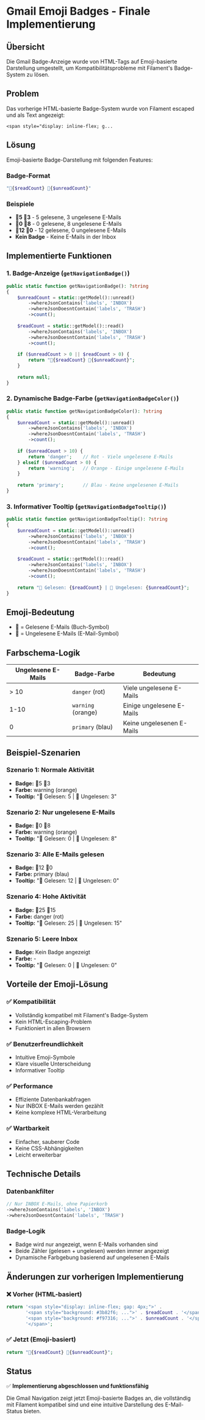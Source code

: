 # Gmail Emoji Badges - Finale Implementierung

## Übersicht
Die Gmail Badge-Anzeige wurde von HTML-Tags auf Emoji-basierte Darstellung umgestellt, um Kompatibilitätsprobleme mit Filament's Badge-System zu lösen.

## Problem
Das vorherige HTML-basierte Badge-System wurde von Filament escaped und als Text angezeigt:
```
<span style="display: inline-flex; g...
```

## Lösung
Emoji-basierte Badge-Darstellung mit folgenden Features:

### Badge-Format
```php
"📖{$readCount} 📧{$unreadCount}"
```

### Beispiele
- **📖5 📧3** - 5 gelesene, 3 ungelesene E-Mails
- **📖0 📧8** - 0 gelesene, 8 ungelesene E-Mails  
- **📖12 📧0** - 12 gelesene, 0 ungelesene E-Mails
- **Kein Badge** - Keine E-Mails in der Inbox

## Implementierte Funktionen

### 1. Badge-Anzeige (`getNavigationBadge()`)
```php
public static function getNavigationBadge(): ?string
{
    $unreadCount = static::getModel()::unread()
        ->whereJsonContains('labels', 'INBOX')
        ->whereJsonDoesntContain('labels', 'TRASH')
        ->count();
        
    $readCount = static::getModel()::read()
        ->whereJsonContains('labels', 'INBOX')
        ->whereJsonDoesntContain('labels', 'TRASH')
        ->count();
    
    if ($unreadCount > 0 || $readCount > 0) {
        return "📖{$readCount} 📧{$unreadCount}";
    }
    
    return null;
}
```

### 2. Dynamische Badge-Farbe (`getNavigationBadgeColor()`)
```php
public static function getNavigationBadgeColor(): ?string
{
    $unreadCount = static::getModel()::unread()
        ->whereJsonContains('labels', 'INBOX')
        ->whereJsonDoesntContain('labels', 'TRASH')
        ->count();
    
    if ($unreadCount > 10) {
        return 'danger';    // Rot - Viele ungelesene E-Mails
    } elseif ($unreadCount > 0) {
        return 'warning';   // Orange - Einige ungelesene E-Mails
    }
    
    return 'primary';       // Blau - Keine ungelesenen E-Mails
}
```

### 3. Informativer Tooltip (`getNavigationBadgeTooltip()`)
```php
public static function getNavigationBadgeTooltip(): ?string
{
    $unreadCount = static::getModel()::unread()
        ->whereJsonContains('labels', 'INBOX')
        ->whereJsonDoesntContain('labels', 'TRASH')
        ->count();
        
    $readCount = static::getModel()::read()
        ->whereJsonContains('labels', 'INBOX')
        ->whereJsonDoesntContain('labels', 'TRASH')
        ->count();
    
    return "📖 Gelesen: {$readCount} | 📧 Ungelesen: {$unreadCount}";
}
```

## Emoji-Bedeutung
- **📖** = Gelesene E-Mails (Buch-Symbol)
- **📧** = Ungelesene E-Mails (E-Mail-Symbol)

## Farbschema-Logik
| Ungelesene E-Mails | Badge-Farbe | Bedeutung |
|-------------------|-------------|-----------|
| > 10 | `danger` (rot) | Viele ungelesene E-Mails |
| 1-10 | `warning` (orange) | Einige ungelesene E-Mails |
| 0 | `primary` (blau) | Keine ungelesenen E-Mails |

## Beispiel-Szenarien

### Szenario 1: Normale Aktivität
- **Badge:** 📖5 📧3
- **Farbe:** warning (orange)
- **Tooltip:** "📖 Gelesen: 5 | 📧 Ungelesen: 3"

### Szenario 2: Nur ungelesene E-Mails
- **Badge:** 📖0 📧8
- **Farbe:** warning (orange)
- **Tooltip:** "📖 Gelesen: 0 | 📧 Ungelesen: 8"

### Szenario 3: Alle E-Mails gelesen
- **Badge:** 📖12 📧0
- **Farbe:** primary (blau)
- **Tooltip:** "📖 Gelesen: 12 | 📧 Ungelesen: 0"

### Szenario 4: Hohe Aktivität
- **Badge:** 📖25 📧15
- **Farbe:** danger (rot)
- **Tooltip:** "📖 Gelesen: 25 | 📧 Ungelesen: 15"

### Szenario 5: Leere Inbox
- **Badge:** Kein Badge angezeigt
- **Farbe:** -
- **Tooltip:** "📖 Gelesen: 0 | 📧 Ungelesen: 0"

## Vorteile der Emoji-Lösung

### ✅ Kompatibilität
- Vollständig kompatibel mit Filament's Badge-System
- Kein HTML-Escaping-Problem
- Funktioniert in allen Browsern

### ✅ Benutzerfreundlichkeit
- Intuitive Emoji-Symbole
- Klare visuelle Unterscheidung
- Informativer Tooltip

### ✅ Performance
- Effiziente Datenbankabfragen
- Nur INBOX E-Mails werden gezählt
- Keine komplexe HTML-Verarbeitung

### ✅ Wartbarkeit
- Einfacher, sauberer Code
- Keine CSS-Abhängigkeiten
- Leicht erweiterbar

## Technische Details

### Datenbankfilter
```php
// Nur INBOX E-Mails, ohne Papierkorb
->whereJsonContains('labels', 'INBOX')
->whereJsonDoesntContain('labels', 'TRASH')
```

### Badge-Logik
- Badge wird nur angezeigt, wenn E-Mails vorhanden sind
- Beide Zähler (gelesen + ungelesen) werden immer angezeigt
- Dynamische Farbgebung basierend auf ungelesenen E-Mails

## Änderungen zur vorherigen Implementierung

### ❌ Vorher (HTML-basiert)
```php
return '<span style="display: inline-flex; gap: 4px;">' .
       '<span style="background: #3b82f6; ...">' . $readCount . '</span>' .
       '<span style="background: #f97316; ...">' . $unreadCount . '</span>' .
       '</span>';
```

### ✅ Jetzt (Emoji-basiert)
```php
return "📖{$readCount} 📧{$unreadCount}";
```

## Status
✅ **Implementierung abgeschlossen und funktionsfähig**

Die Gmail Navigation zeigt jetzt Emoji-basierte Badges an, die vollständig mit Filament kompatibel sind und eine intuitive Darstellung des E-Mail-Status bieten.
